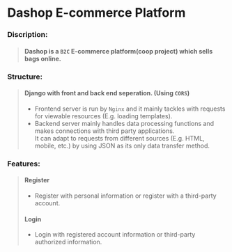 # Dashop E-commerce Platform  

### Discription:   
>#### Dashop is a `B2C` E-commerce platform(coop project) which sells bags online.  

### Structure:    
>#### Django with front and back end seperation.  (Using `CORS`)
>* Frontend server is run by `Nginx` and it mainly tackles with requests for viewable resources (E.g. loading templates).  
>* Backend server mainly handles data processing functions and makes connections with third party applications.  
> It can adapt to requests from different sources (E.g. HTML, mobile, etc.) by using JSON as its only data transfer method.


### Features:
>#### Register
>* Register with personal information or register with a third-party account.
>#### Login  
>* Login with registered account information or third-party authorized information.  

